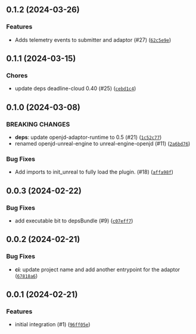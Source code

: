 ## 0.1.2 (2024-03-26)


### Features
* Adds telemetry events to submitter and adaptor (#27) ([`62c5e9e`](https://github.com/casillas2/deadline-cloud-for-unreal-engine/commit/62c5e9e1aa39775d6e531755b3e99ef13c28714f))


## 0.1.1 (2024-03-15)

### Chores
* update deps deadline-cloud 0.40 (#25) ([`cebd1c4`](https://github.com/casillas2/deadline-cloud-for-unreal-engine/commit/8817e0ffd4c65ced11f4c09645367894793ef43f))

## 0.1.0 (2024-03-08)

### BREAKING CHANGES
* **deps**: update openjd-adaptor-runtime to 0.5 (#21) ([`1c52c77`](https://github.com/casillas2/deadline-cloud-for-unreal-engine/commit/1c52c778b46558a6e212775f8884471a83bf63de))
* renamed openjd-unreal-engine to unreal-engine-openjd (#11) ([`2a6bd76`](https://github.com/casillas2/deadline-cloud-for-unreal-engine/commit/2a6bd76d269ce3cfe30028d73f29d4ecc616024b))


### Bug Fixes
* Add imports to init_unreal to fully load the plugin. (#18) ([`affa98f`](https://github.com/casillas2/deadline-cloud-for-unreal-engine/commit/affa98f12989bed4a92eba58e1e4db5d405a7dc2))

## 0.0.3 (2024-02-22)



### Bug Fixes
* add executable bit to depsBundle (#9) ([`c07eff7`](https://github.com/casillas2/deadline-cloud-for-unreal-engine/commit/c07eff7ade5f8e73cfdc2a43d85e7bf9f0df5258))

## 0.0.2 (2024-02-21)



### Bug Fixes
* **ci**: update project name and add another entrypoint for the adaptor ([`67818a6`](https://github.com/casillas2/deadline-cloud-for-unreal-engine/commit/67818a6a93344ac9d82389a6f9dfe1d36eb86a6e))

## 0.0.1 (2024-02-21)


### Features
* initial integration (#1) ([`96ff05e`](https://github.com/casillas2/deadline-cloud-for-unreal-engine/commit/96ff05e787fabfc375c7e379e9b87cd574774869))



